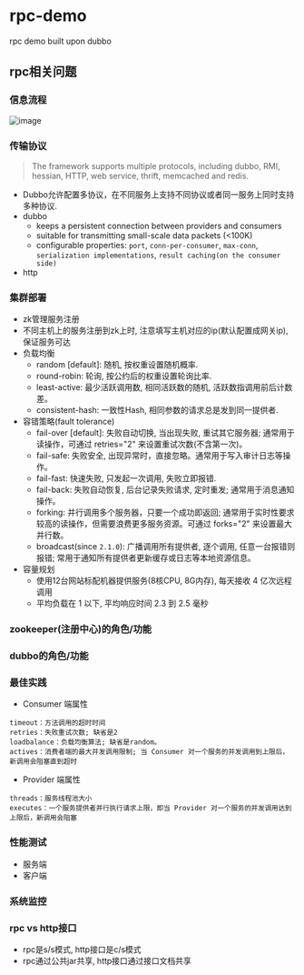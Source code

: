 # rpc-demo
rpc demo built upon dubbo

## rpc相关问题
### 信息流程
![image](https://dubbo.incubator.apache.org/docs/zh-cn/user/sources/images/dubbo-architecture.jpg)

### 传输协议
> The framework supports multiple protocols, including dubbo, RMI, hessian, HTTP, web service, thrift, memcached and redis.
* Dubbo允许配置多协议，在不同服务上支持不同协议或者同一服务上同时支持多种协议.
* dubbo
    - keeps a persistent connection between providers and consumers
    - suitable for transmitting small-scale data packets (<100K)
    - configurable properties: `port`, `conn-per-consumer`, `max-conn`, `serialization implementations`, `result caching(on the consumer side)`
* http


### 集群部署
* zk管理服务注册
* 不同主机上的服务注册到zk上时, 注意填写主机对应的ip(默认配置成网关ip), 保证服务可达
* 负载均衡
    - random [default]: 随机, 按权重设置随机概率.
    - round-robin: 轮询, 按公约后的权重设置轮询比率.
    - least-active: 最少活跃调用数, 相同活跃数的随机, 活跃数指调用前后计数差。
    - consistent-hash: 一致性Hash, 相同参数的请求总是发到同一提供者.
* 容错策略(fault tolerance)
    - fail-over [default]: 失败自动切换, 当出现失败, 重试其它服务器; 通常用于读操作，可通过 retries="2" 来设置重试次数(不含第一次)。
    - fail-safe: 失败安全, 出现异常时，直接忽略。通常用于写入审计日志等操作。
    - fail-fast: 快速失败, 只发起一次调用, 失败立即报错.
    - fail-back: 失败自动恢复, 后台记录失败请求, 定时重发; 通常用于消息通知操作。
    - forking: 并行调用多个服务器，只要一个成功即返回; 通常用于实时性要求较高的读操作，但需要浪费更多服务资源。可通过 forks="2" 来设置最大并行数。
    - broadcast(since `2.1.0`): 广播调用所有提供者, 逐个调用, 任意一台报错则报错; 常用于通知所有提供者更新缓存或日志等本地资源信息。
* 容量规划
    - 使用12台网站标配机器提供服务(8核CPU, 8G内存), 每天接收 4 亿次远程调用
    - 平均负载在 1 以下, 平均响应时间 2.3 到 2.5 毫秒


### zookeeper(注册中心)的角色/功能

### dubbo的角色/功能

### 最佳实践
* Consumer 端属性
```
timeout：方法调用的超时时间
retries：失败重试次数; 缺省是2
loadbalance：负载均衡算法; 缺省是random。
actives：消费者端的最大并发调用限制; 当 Consumer 对一个服务的并发调用到上限后，新调用会阻塞直到超时
```
* Provider 端属性
```
threads：服务线程池大小
executes：一个服务提供者并行执行请求上限，即当 Provider 对一个服务的并发调用达到上限后，新调用会阻塞
```

### 性能测试
* 服务端
* 客户端

### 系统监控

### rpc vs http接口
* rpc是s/s模式, http接口是c/s模式
* rpc通过公共jar共享, http接口通过接口文档共享
